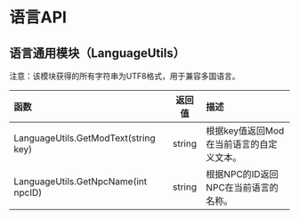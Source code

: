 # 语言API

## 语言通用模块（LanguageUtils）

注意：该模块获得的所有字符串为UTF8格式，用于兼容多国语言。

| 函数 | 返回值 | 描述 |
| :--- | :---: | :--- |
| LanguageUtils.GetModText\(string key\) | string | 根据key值返回Mod在当前语言的自定义文本。 |
| LanguageUtils.GetNpcName\(int npcID\) | string | 根据NPC的ID返回NPC在当前语言的名称。 |

